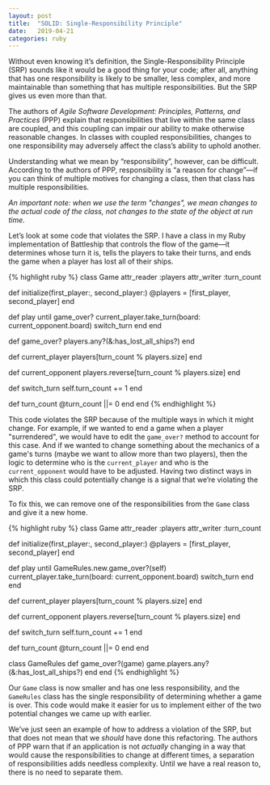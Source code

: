 ```yaml
---
layout: post
title:  "SOLID: Single-Responsibility Principle"
date:   2019-04-21
categories: ruby
---
```


Without even knowing it’s definition, the Single-Responsibility Principle (SRP) sounds like it would be a good thing for your code; after all, anything that has one responsibility is likely to be smaller, less complex, and more maintainable than something that has multiple responsibilities. But the SRP gives us even more than that.

The authors of _Agile Software Development: Principles, Patterns, and Practices_ (PPP) explain that responsibilities that live within the same class are coupled, and this coupling can impair our ability to make otherwise reasonable changes. In classes with coupled responsibilities, changes to one responsibility may adversely affect the class’s ability to uphold another.

Understanding what we mean by “responsibility”, however, can be difficult. According to the authors of PPP, responsibility is “a reason for change”—if you can think of multiple motives for changing a class, then that class has multiple responsibilities.

_An important note: when we use the term "changes", we mean changes to the actual code of the class, not changes to the state of the object at run time._

Let’s look at some code that violates the SRP. I have a class in my Ruby implementation of Battleship that controls the flow of the game—it determines whose turn it is, tells the players to take their turns, and ends the game when a player has lost all of their ships.

{% highlight ruby %}
class Game
  attr_reader :players
  attr_writer :turn_count

  def initialize(first_player:, second_player:)
    @players = [first_player, second_player]
  end

  def play
    until game_over?
      current_player.take_turn(board: current_opponent.board)
      switch_turn
    end
  end

  def game_over?
    players.any?(&:has_lost_all_ships?)
  end

  def current_player
    players[turn_count % players.size]
  end

  def current_opponent
    players.reverse[turn_count % players.size]
  end

  def switch_turn
    self.turn_count += 1
  end

  def turn_count
    @turn_count ||= 0
  end
end
{% endhighlight %}

This code violates the SRP because of the multiple ways in which it might change. For example, if we wanted to end a game when a player "surrendered", we would have to edit the `game_over?` method to account for this case. And if we wanted to change something about the mechanics of a game's turns (maybe we want to allow more than two players), then the logic to determine who is the `current_player` and who is the `current_opponent` would have to be adjusted. Having two distinct ways in which this class could potentially change is a signal that we’re violating the SRP.

To fix this, we can remove one of the responsibilities from the `Game` class and give it a new home.

{% highlight ruby %}
class Game
  attr_reader :players
  attr_writer :turn_count

  def initialize(first_player:, second_player:)
    @players = [first_player, second_player]
  end

  def play
    until GameRules.new.game_over?(self)
      current_player.take_turn(board: current_opponent.board)
      switch_turn
    end
  end

  def current_player
    players[turn_count % players.size]
  end

  def current_opponent
    players.reverse[turn_count % players.size]
  end

  def switch_turn
    self.turn_count += 1
  end

  def turn_count
    @turn_count ||= 0
  end
end

class GameRules
  def game_over?(game)
    game.players.any?(&:has_lost_all_ships?)
  end
end
{% endhighlight %}

Our `Game` class is now smaller and has one less responsibility, and the `GameRules` class has the single responsibility of determining whether a game is over. This code would make it easier for us to implement either of the two potential changes we came up with earlier.

We’ve just seen an example of how to address a violation of the SRP, but that does not mean that we _should_ have done this refactoring. The authors of PPP warn that if an application is not _actually_ changing in a way that would cause the responsibilities to change at different times, a separation of responsibilities adds needless complexity. Until we have a real reason to, there is no need to separate them.
